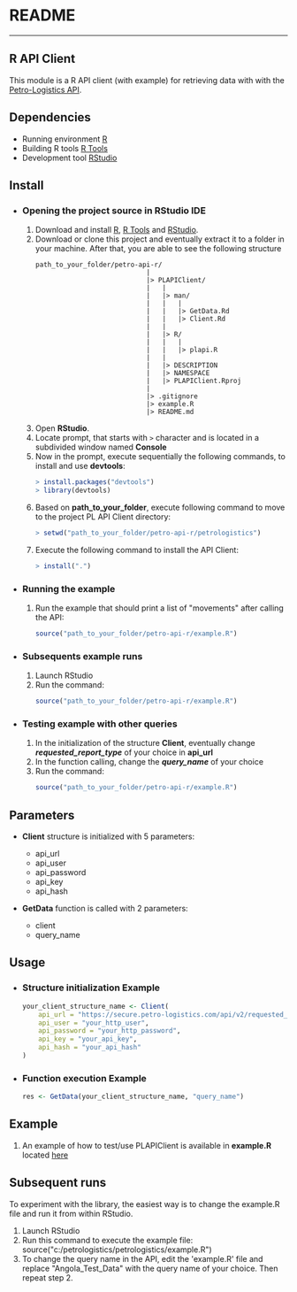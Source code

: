 # README
---

## R API Client
This module is a R API client (with example) for retrieving data with with the [Petro-Logistics API](https://secure.petro-logistics.com/client/api).

## Dependencies
- Running environment [R](https://cran.rstudio.com/)
- Building R tools [R Tools](https://cran.rstudio.com/)
- Development tool [RStudio](https://www.rstudio.com/products/rstudio/download/#download)


## Install
- ### Opening the project source in RStudio IDE
    1. Download and install [R](https://cran.r-project.org/mirrors.html), [R Tools](https://cran.rstudio.com/) and [RStudio](https://www.rstudio.com/products/rstudio/download/#download).
    2. Download or clone this project and eventually extract it to a folder in your machine. After that, you are able to see the following structure
        ```
        path_to_your_folder/petro-api-r/
                                    |
                                    |> PLAPIClient/
                                    |   |
                                    |   |> man/
                                    |   |   |
                                    |   |   |> GetData.Rd
                                    |   |   |> Client.Rd
                                    |   |
                                    |   |> R/
                                    |   |   |
                                    |   |   |> plapi.R
                                    |   |
                                    |   |> DESCRIPTION
                                    |   |> NAMESPACE
                                    |   |> PLAPIClient.Rproj
                                    |
                                    |> .gitignore
                                    |> example.R
                                    |> README.md

        ```
    3. Open **RStudio**.
    4. Locate prompt, that starts with `>` character and is located in a subdivided window named **Console**
    5. Now in the prompt, execute sequentially the following commands, to install and use **devtools**:
        ```R
        > install.packages("devtools")
        > library(devtools)
        ```
    6. Based on **path_to_your_folder**, execute following command to move to the project PL API Client directory:
        ```R
        > setwd("path_to_your_folder/petro-api-r/petrologistics")
        ```
    7. Execute the following command to install the API Client:
        ```R
        > install(".")
        ```


- ### Running the example
    1. Run the example that should print a list of "movements" after calling the API:
        ```R
        source("path_to_your_folder/petro-api-r/example.R")
        ```


- ### Subsequents example runs
    1. Launch RStudio
    2. Run the command:
        ```R
        source("path_to_your_folder/petro-api-r/example.R")
        ```


- ### Testing example with other queries
    1. In the initialization of the structure **Client**, eventually change **_requested_report_type_** of your choice in **api_url** 
    2. In the function calling, change the **_query_name_** of your choice
    3. Run the command:
        ```R
        source("path_to_your_folder/petro-api-r/example.R")
        ```


## Parameters
- **Client** structure is initialized with 5 parameters:
    - api_url
    - api_user
    - api_password
    - api_key
    - api_hash

- **GetData** function is called with 2 parameters:
    - client
    - query_name

## Usage
- ### Structure initialization Example
    ```R
    your_client_structure_name <- Client(
        api_url = "https://secure.petro-logistics.com/api/v2/requested_report_type",
        api_user = "your_http_user",
        api_password = "your_http_password",
        api_key = "your_api_key",
        api_hash = "your_api_hash"
    )
    ```


- ### Function execution Example
    ```R
    res <- GetData(your_client_structure_name, "query_name")
    ```


## Example
1. An example of how to test/use PLAPIClient is available in **example.R** located [here](example.R)




Subsequent runs
---------------

To experiment with the library, the easiest way is to change the example.R file
and run it from within RStudio.

1. Launch RStudio
2. Run this command to execute the example file:
    source("c:/petrologistics/petrologistics/example.R")
3. To change the query name in the API, edit the 'example.R' file and replace
   "Angola_Test_Data" with the query name of your choice. Then repeat step 2.


